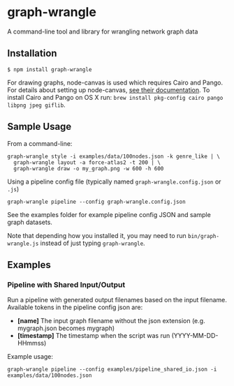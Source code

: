 # graph-wrangle

A command-line tool and library for wrangling network graph data



## Installation

```
$ npm install graph-wrangle
```

For drawing graphs, node-canvas is used which requires Cairo and Pango. For details about setting up node-canvas, [see their documentation](https://github.com/Automattic/node-canvas#installation). To install Cairo and Pango on OS X run: `brew install pkg-config cairo pango libpng jpeg giflib`.


## Sample Usage

From a command-line:

```
graph-wrangle style -i examples/data/100nodes.json -k genre_like | \
  graph-wrangle layout -a force-atlas2 -t 200 | \
  graph-wrangle draw -o my_graph.png -w 600 -h 600
```

Using a pipeline config file (typically named `graph-wrangle.config.json` or `.js`)

```
graph-wrangle pipeline --config graph-wrangle.config.json
```

See the examples folder for example pipeline config JSON and sample graph datasets.

Note that depending how you installed it, you may need to run `bin/graph-wrangle.js` instead of just typing `graph-wrangle`.

## Examples

### Pipeline with Shared Input/Output

Run a pipeline with generated output filenames based on the input filename. Available tokens in the pipeline config json are:

* **[name]** The input graph filename without the json extension (e.g. mygraph.json becomes mygraph)
* **[timestamp]** The timestamp when the script was run (YYYY-MM-DD-HHmmss)

Example usage:

```
graph-wrangle pipeline --config examples/pipeline_shared_io.json -i examples/data/100nodes.json
```
